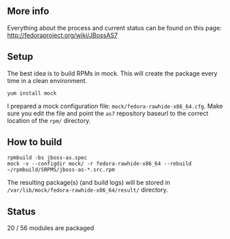## More info

Everything about the process and current status can be found on this page: http://fedoraproject.org/wiki/JBossAS7

## Setup

The best idea is to build RPMs in mock. This will create the package every time in a clean environment.

    yum install mock

I prepared a mock configuration file: `mock/fedora-rawhide-x86_64.cfg`. Make sure you edit the file and point the `as7` repository baseurl to the correct location of the `rpm/` directory.

## How to build

    rpmbuild -bs jboss-as.spec
    mock -v --configdir mock/ -r fedora-rawhide-x86_64 --rebuild ~/rpmbuild/SRPMS/jboss-as-*.src.rpm

The resulting package(s) (and build logs) will be stored in `/var/lib/mock/fedora-rawhide-x86_64/result/` directory.

## Status

20 / 56 modules are packaged
